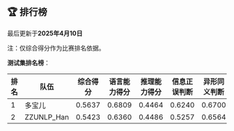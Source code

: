 
<br/>

## 🏆 排行榜

<p class="text-center">最后更新于<strong>2025年4月10日</strong></p>

<p>注：仅综合得分作为比赛排名依据。</p>

**测试集排名榜**：

| 排名 | 队伍     | 综合得分  | 语言能力得分  | 推理能力得分  | 信息正误判断 | 异形同义判断 | 参照实体判断 | 中文方位推理 | 英文方位推理 |
| ---- | -------- | ------ | ------ | ------ | ------- | ------- | ------- | ------- | ------- |
| 1    | 多宝儿 | 0.5637 | 0.6809 | 0.4464 | 0.6240 | 0.6700 | 0.7487 | 0.4520 | 0.4409 |
| 2    | ZZUNLP_Han | 0.5423 | 0.6360 | 0.4486 | 0.5257 | 0.6564 | 0.7260 | 0.4457 | 0.4514 |

<br/>
